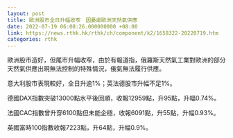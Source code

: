```yaml
---
layout: post
title: 歐洲股市全日升幅收窄　因憂慮歐洲天然氣供應
date: 2022-07-19 06:08:26.000000000 +08:00
link: https://news.rthk.hk/rthk/ch/component/k2/1658322-20220719.htm
categories: rthk
---
```


歐洲股市造好，但尾市升幅收窄，由於有報道指，俄羅斯天然氣工業對歐洲的部分天然氣供應出現無法控制的特殊情況，俄氣無法履行供應。

意大利股市表現較好，全日升逾1%；英法德股市升幅不足1%。

德國DAX指數突破13000點水平後回順，收報12959點，升95點，升幅0.74%。

法國CAC指數曾升穿6100點但未能企穩，收報6091點，升55點，升幅0.93%。

英國富時100指數收報7223點，升64點，升幅0.9%。
